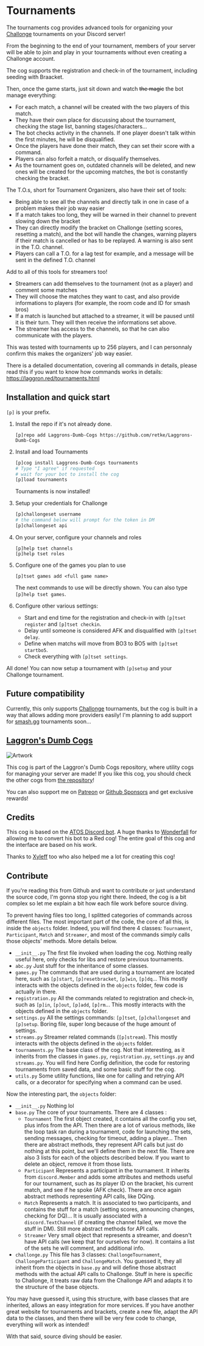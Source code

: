 # Tournaments

The tournaments cog provides advanced tools for organizing your [Challonge](https://challonge.com/) tournaments on your Discord server!

From the beginning to the end of your tournament, members of your server will be able to join and play in your tournaments without even creating a Challonge account.

The cog supports the registration and check-in of the tournament, including seeding with Braacket.

Then, once the game starts, just sit down and watch ~~the magic~~ the bot manage everything:
- For each match, a channel will be created with the two players of this match.
- They have their own place for discussing about the tournament, checking the stage list, banning stages/characters...
- The bot checks activity in the channels. If one player doesn't talk within the first minutes, he will be disqualified.
- Once the players have done their match, they can set their score with a command.
- Players can also forfeit a match, or disqualify themselves.
- As the tournament goes on, outdated channels will be deleted, and new ones will be created for the upcoming matches, the bot is constantly checking the bracket.

The T.O.s, short for Tournament Organizers, also have their set of tools:
- Being able to see all the channels and directly talk in one in case of a problem makes their job way easier
- If a match takes too long, they will be warned in their channel to prevent slowing down the bracket
- They can directly modify the bracket on Challonge (setting scores, resetting a match), and the bot will handle the changes, warning players if their match is cancelled or has to be replayed. A warning is also sent in the T.O. channel.
- Players can call a T.O. for a lag test for example, and a message will be sent in the defined T.O. channel

Add to all of this tools for streamers too!
- Streamers can add themselves to the tournament (not as a player) and comment some matches
- They will choose the matches they want to cast, and also provide informations to players (for example, the room code and ID for smash bros)
- If a match is launched but attached to a streamer, it will be paused until it is their turn. They will then receive the informations set above.
- The streamer has access to the channels, so that he can also communicate with the players.

This was tested with tournaments up to 256 players, and I can personnaly confirm this makes the organizers' job way easier.

There is a detailed documentation, covering all commands in details, please read this if you want to know how commands works in details: https://laggron.red/tournaments.html

## Installation and quick start

`[p]` is your prefix.

1.  Install the repo if it's not already done.
    ```
    [p]repo add Laggrons-Dumb-Cogs https://github.com/retke/Laggrons-Dumb-Cogs
    ```

2.  Install and load Tournaments
    ```py
    [p]cog install Laggrons-Dumb-Cogs tournaments
    # Type "I agree" if requested
    # wait for your bot to install the cog
    [p]load tournaments
    ```
    Tournaments is now installed!

3.  Setup your credentials for Challonge
    ```py
    [p]challongeset username
    # the command below will prompt for the token in DM
    [p]challongeset api
    ```

4.  On your server, configure your channels and roles
    ```
    [p]help tset channels
    [p]help tset roles
    ```

5.  Configure one of the games you plan to use
    ```
    [p]tset games add <full game name>
    ```
    The next commands to use will be directly shown. You can also type `[p]help tset games`.

6.  Configure other various settings:
    
    - Start and end time for the registration and check-in with `[p]tset register` and `[p]tset checkin`.
    - Delay until someone is considered AFK and disqualified with `[p]tset delay`.
    - Define when matchs will move from BO3 to BO5 with `[p]tset startbo5`.
    - Check everything with `[p]tset settings`.

All done! You can now setup a tournament with `[p]setup` and your Challonge tournament.

## Future compatibility

Currently, this only supports [Challonge](https://challonge.com/) tournaments, but the cog is built in a way that allows adding more providers easily! I'm planning to add support for [smash.gg](https://smash.gg/) tournaments soon...

## [Laggron's Dumb Cogs](https://github.com/retke/Laggrons-Dumb-Cogs)

![Artwork](https://github.com/retke/Laggrons-Dumb-Cogs/blob/master/.github/RESSOURCES/BANNERS/Base_banner.png)

This cog is part of the Laggron's Dumb Cogs repository, where utility cogs for managing your server are made!
If you like this cog, you should check the other cogs from [the repository](https://github.com/retke/Laggrons-Dumb-Cogs)!

You can also support me on [Patreon](https://patreon.com/retke) or [Github Sponsors](https://github.com/sponsors/retke/card) and get exclusive rewards!

## Credits

This cog is based on the [ATOS Discord bot](https://github.com/Wonderfall/ATOS). A huge thanks to [Wonderfall](https://github.com/Wonderfall) for allowing me to convert his bot to a Red cog! The entire goal of this cog and the interface are based on his work.

Thanks to [Xyleff](https://github.com/Xyleff2049) too who also helped me a lot for creating this cog!

## Contribute

If you're reading this from Github and want to contribute or just understand the source code, I'm gonna stop you right there. Indeed, the cog is a bit complex so let me explain a bit how each file work before source diving.

To prevent having files too long, I splitted categories of commands across different files. The most important part of the code, the core of all this, is inside the `objects` folder. Indeed, you will find there 4 classes: `Tournament`, `Participant`, `Match` and `Streamer`, and most of the commands simply calls those objects' methods. More details below.

- `__init__.py` The first file invoked when loading the cog. Nothing really useful here, only checks for libs and restore previous tournaments.
- `abc.py` Just stuff for the inheritance of some classes.
- `games.py` The commands that are used during a tournament are located here, such as `[p]start`, `[p]resetbracket`, `[p]win`, `[p]dq`... This mostly interacts with the objects defined in the `objects` folder, few code is actually in there.
- `registration.py` All the commands related to registration and check-in, such as `[p]in`, `[p]out`, `[p]add`, `[p]rm`... This mostly interacts with the objects defined in the `objects` folder.
- `settings.py` All the settings commands: `[p]tset`, `[p]challongeset` and `[p]setup`. Boring file, super long because of the huge amount of settings.
- `streams.py` Streamer related commands (`[p]stream`). This mostly interacts with the objects defined in the `objects` folder.
- `tournaments.py` The base class of the cog. Not that interesting, as it inherits from the classes in `games.py`, `registration.py`, `settings.py` and `streams.py`. You will find here Config definition, the code for restoring tournaments from saved data, and some basic stuff for the cog.
- `utils.py` Some utility functions, like one for calling and retrying API calls, or a decorator for specifying when a command can be used.

Now the interesting part, the `objects` folder:

- `__init__.py` Nothing lol
- `base.py` The core of your tournaments. There are 4 classes :
  - `Tournament` The first object created, it contains all the config you set, plus infos from the API. Then there are a lot of various methods, like the loop task ran during a tournament, code for launching the sets, sending messages, checking for timeout, adding a player... Then there are abstract methods, they represent API calls but just do nothing at this point, but we'll define them in the next file. There are also 3 lists for each of the objects described below. If you want to delete an object, remove it from those lists.
  - `Participant` Represents a participant in the tournament. It inherits from `discord.Member` and adds some attributes and methods useful for our tournament, such as its player ID on the bracket, his current match, and see if he spoke (AFK check). There are once again abstract methods representing API calls, like DQing.
  - `Match` Represents a match. It is associated to two participants, and contains the stuff for a match (setting scores, announcing changes, checking for DQ)... It is usually associated with a `discord.TextChannel` (if creating the channel failed, we move the stuff in DM). Still more abstract methods for API calls.
  - `Streamer` Very small object that represents a streamer, and doesn't have API calls (we keep that for ourselves for now). It contains a list of the sets he will comment, and additional info.
- `challonge.py` This file has 3 classes: `ChallongeTournament`, `ChallongeParticipant` and `ChallongeMatch`. You guessed it, they all inherit from the objects in `base.py` and will define those abstract methods with the actual API calls to Challonge. Stuff in here is specific to Challonge, it treats raw data from the Challonge API and adapts it to the structure of the base objects.

You may have guessed it, using this structure, with base classes that are inherited, allows an easy integration for more services. If you have another great website for tournaments and brackets, create a new file, adapt the API data to the classes, and then there will be very few code to change, everything will work as intended!

With that said, source diving should be easier.
